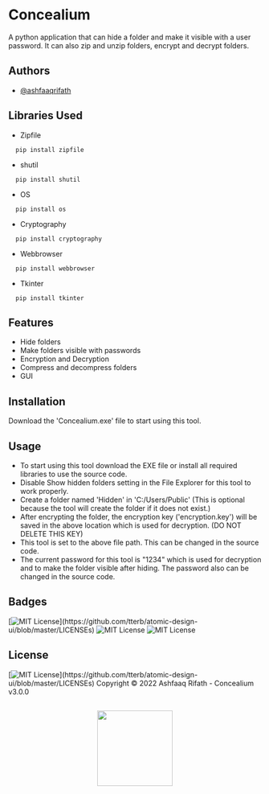 
# Concealium
A python application that can hide a folder and make it visible with a user password. It can also zip and unzip folders, encrypt and decrypt folders.

## Authors

- [@ashfaaqrifath](https://www.github.com/ashfaaqrifath)


## Libraries Used
* Zipfile
```
  pip install zipfile
```

* shutil
```
  pip install shutil
```

* OS
```
  pip install os
```

* Cryptography
```
  pip install cryptography
```

* Webbrowser
```
  pip install webbrowser
```

* Tkinter
```
  pip install tkinter
```
## Features

- Hide folders
- Make folders visible with passwords
- Encryption and Decryption
- Compress and decompress folders
- GUI


## Installation

Download the 'Concealium.exe' file to start using this tool.
    
## Usage
- To start using this tool download the EXE file or install all required libraries to use the source code.
- Disable Show hidden folders setting in the File Explorer for this tool to work properly.
- Create a folder named 'Hidden' in 'C:/Users/Public' (This is optional because the tool will create the folder if it does not exist.)
- After encrypting the folder, the encryption key ('encryption.key') will be saved in the above location which is used for decryption. (DO NOT DELETE THIS KEY)
- This tool is set to the above file path. This can be changed in the source code.
- The current password for this tool is "1234" which is used for decryption and to make the folder visible after hiding. The password also can be changed in the source code.


## Badges

[![MIT License](https://img.shields.io/apm/l/atomic-design-ui.svg?)](https://github.com/tterb/atomic-design-ui/blob/master/LICENSEs)
![MIT License](https://img.shields.io/github/followers/ashfaaqrifath?style=social)
![MIT License](https://img.shields.io/github/stars/ashfaaqrifath/Concealium?style=social)



## License

 [![MIT License](https://img.shields.io/apm/l/atomic-design-ui.svg?)](https://github.com/tterb/atomic-design-ui/blob/master/LICENSEs) Copyright © 2022 Ashfaaq Rifath - Concealium v3.0.0 


##
<center><img src="https://ashfaaqrifath.github.io/aqlogo6.png" height="150" widht="150"></center>


